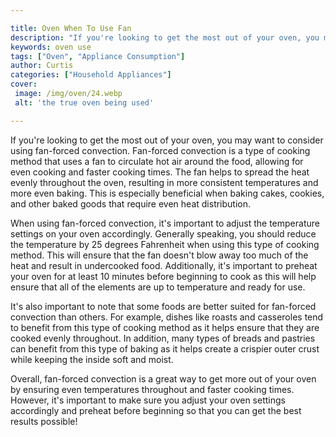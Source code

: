 ```yaml
---

title: Oven When To Use Fan
description: "If you're looking to get the most out of your oven, you may want to consider using fan-forced convection. Fan-forced convection is...get more detail"
keywords: oven use
tags: ["Oven", "Appliance Consumption"]
author: Curtis
categories: ["Household Appliances"]
cover: 
 image: /img/oven/24.webp
 alt: 'the true oven being used'

---
```


If you're looking to get the most out of your oven, you may want to consider using fan-forced convection. Fan-forced convection is a type of cooking method that uses a fan to circulate hot air around the food, allowing for even cooking and faster cooking times. The fan helps to spread the heat evenly throughout the oven, resulting in more consistent temperatures and more even baking. This is especially beneficial when baking cakes, cookies, and other baked goods that require even heat distribution.

When using fan-forced convection, it's important to adjust the temperature settings on your oven accordingly. Generally speaking, you should reduce the temperature by 25 degrees Fahrenheit when using this type of cooking method. This will ensure that the fan doesn't blow away too much of the heat and result in undercooked food. Additionally, it's important to preheat your oven for at least 10 minutes before beginning to cook as this will help ensure that all of the elements are up to temperature and ready for use.

It's also important to note that some foods are better suited for fan-forced convection than others. For example, dishes like roasts and casseroles tend to benefit from this type of cooking method as it helps ensure that they are cooked evenly throughout. In addition, many types of breads and pastries can benefit from this type of baking as it helps create a crispier outer crust while keeping the inside soft and moist.

Overall, fan-forced convection is a great way to get more out of your oven by ensuring even temperatures throughout and faster cooking times. However, it's important to make sure you adjust your oven settings accordingly and preheat before beginning so that you can get the best results possible!
